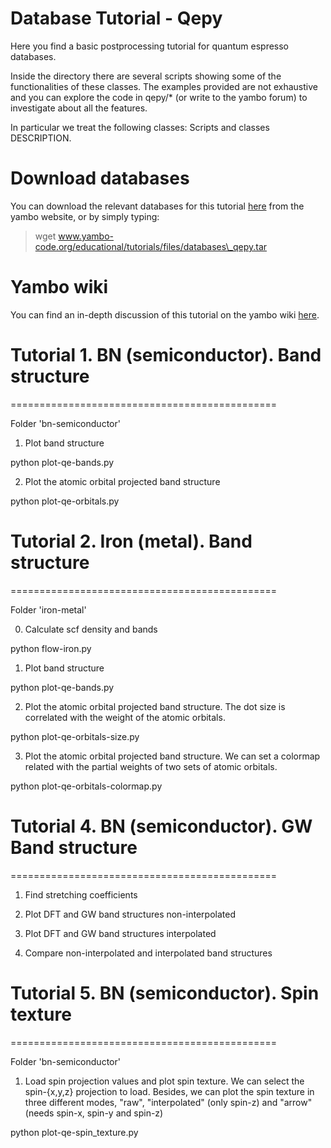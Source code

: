 Database Tutorial - Qepy
========

Here you find a basic postprocessing tutorial for quantum espresso databases.

Inside the directory there are several scripts showing some of the functionalities of these classes. The examples provided are not exhaustive and you can explore the code in qepy/\* (or write to the yambo forum) to investigate about all the features.

In particular we treat the following classes:
Scripts and classes DESCRIPTION.

# Download databases
You can download the relevant databases for this tutorial [here](www.yambo-code.org/educational/tutorials/files/databases\_qepy.tar) from the yambo website, or by simply typing:
> wget www.yambo-code.org/educational/tutorials/files/databases\_qepy.tar

# Yambo wiki
You can find an in-depth discussion of this tutorial on the yambo wiki [here](http://www.yambo-code.org/wiki/index.php?title=Yambopy_tutorial:_band_structures).

# Tutorial 1. BN (semiconductor). Band structure
==============================================

Folder 'bn-semiconductor'

1. Plot band structure

python plot-qe-bands.py

2. Plot the atomic orbital projected band structure

python plot-qe-orbitals.py

# Tutorial 2. Iron (metal). Band structure
==============================================

Folder 'iron-metal'

0. Calculate scf density and bands

python flow-iron.py

1. Plot band structure

python plot-qe-bands.py

2. Plot the atomic orbital projected band structure. The dot size is correlated
with the weight of the atomic orbitals.

python plot-qe-orbitals-size.py

3. Plot the atomic orbital projected band structure. We can set a colormap
   related with the partial weights of two sets of atomic orbitals.

python plot-qe-orbitals-colormap.py

# Tutorial 4. BN (semiconductor). GW Band structure
==============================================

1. Find stretching coefficients

2. Plot DFT and GW band structures non-interpolated

3. Plot DFT and GW band structures interpolated

4. Compare non-interpolated and interpolated band structures

# Tutorial 5. BN (semiconductor). Spin texture
==============================================

Folder 'bn-semiconductor'

1. Load spin projection values and plot spin texture. We can select the spin-{x,y,z}
   projection to load. Besides, we can plot the spin texture in three different modes,
   "raw", "interpolated" (only spin-z) and "arrow" (needs spin-x, spin-y and spin-z)

python plot-qe-spin_texture.py

